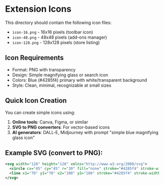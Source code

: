 # Extension Icons

This directory should contain the following icon files:

- `icon-16.png` - 16x16 pixels (toolbar icon)
- `icon-48.png` - 48x48 pixels (add-ons manager)
- `icon-128.png` - 128x128 pixels (store listing)

## Icon Requirements

- Format: PNG with transparency
- Design: Simple magnifying glass or search icon
- Colors: Blue (#4285f4) primary with white/transparent background
- Style: Clean, minimal, recognizable at small sizes

## Quick Icon Creation

You can create simple icons using:
1. **Online tools**: Canva, Figma, or similar
2. **SVG to PNG converters**: For vector-based icons
3. **AI generators**: DALL-E, Midjourney with prompt "simple blue magnifying glass icon"

## Example SVG (convert to PNG):

```svg
<svg width="128" height="128" xmlns="http://www.w3.org/2000/svg">
  <circle cx="45" cy="45" r="30" fill="none" stroke="#4285f4" stroke-width="8"/>
  <line x1="70" y1="70" x2="100" y2="100" stroke="#4285f4" stroke-width="8" stroke-linecap="round"/>
</svg>
```